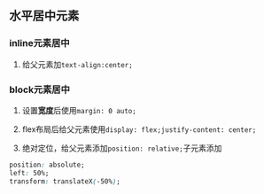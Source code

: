 ## 水平居中元素

### inline元素居中

1. 给父元素加`text-align:center;`



### block元素居中

1. 设置**宽度**后使用`margin: 0 auto;`

2. flex布局后给父元素使用`display: flex;justify-content: center;`
3. 绝对定位，给父元素添加`position: relative;`子元素添加

```css
position: absolute;
left: 50%;
transform: translateX(-50%);
```




